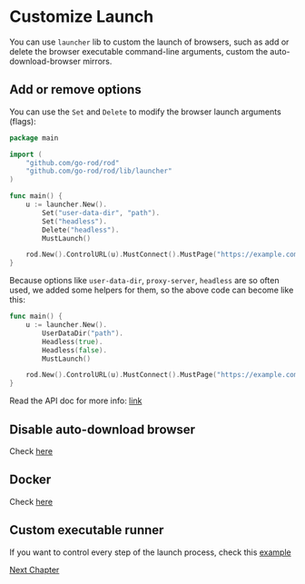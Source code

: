 # Customize Launch

You can use `launcher` lib to custom the launch of browsers, such as add or delete the browser executable command-line arguments,
custom the auto-download-browser mirrors.

## Add or remove options

You can use the `Set` and `Delete` to modify the browser launch arguments (flags):

```go
package main

import (
	"github.com/go-rod/rod"
	"github.com/go-rod/rod/lib/launcher"
)

func main() {
	u := launcher.New().
        Set("user-data-dir", "path").
        Set("headless").
		Delete("headless").
		MustLaunch()

	rod.New().ControlURL(u).MustConnect().MustPage("https://example.com")
}
```

Because options like `user-data-dir`, `proxy-server`, `headless` are so often used, we added some helpers for them, so the above code can become
like this:

```go
func main() {
	u := launcher.New().
		UserDataDir("path").
		Headless(true).
		Headless(false).
		MustLaunch()

	rod.New().ControlURL(u).MustConnect().MustPage("https://example.com")
}
```

Read the API doc for more info: [link](https://pkg.go.dev/github.com/go-rod/rod/lib/launcher#Launcher)

## Disable auto-download browser

Check [here](https://github.com/go-rod/rod/blob/4bbf086d8a10e098c47f8ac1ce095ab7799bf49b/lib/launcher/example_test.go#L29-L36)

## Docker

Check [here](https://github.com/go-rod/rod#q-how-to-use-rod-with-docker-so-that-i-dont-have-to-install-a-browser)

## Custom executable runner

If you want to control every step of the launch process,
check this [example](https://github.com/go-rod/rod/blob/5e2a019449e9703c2b5227ef9821811c8e88cb33/lib/launcher/example_test.go#L11)

[Next Chapter](/customize-websocket.md)
